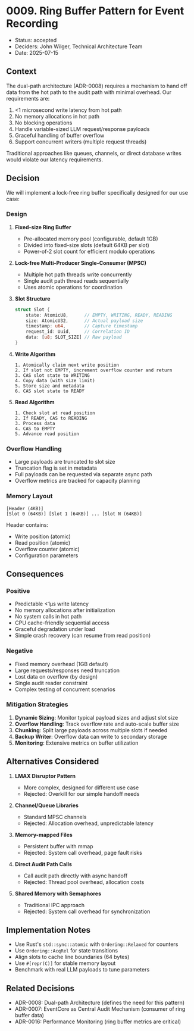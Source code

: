 # 0009. Ring Buffer Pattern for Event Recording

- Status: accepted
- Deciders: John Wilger, Technical Architecture Team
- Date: 2025-07-15

## Context

The dual-path architecture (ADR-0008) requires a mechanism to hand off data from the hot path to the audit path with minimal overhead. Our requirements are:

1. <1 microsecond write latency from hot path
2. No memory allocations in hot path
3. No blocking operations
4. Handle variable-sized LLM request/response payloads
5. Graceful handling of buffer overflow
6. Support concurrent writers (multiple request threads)

Traditional approaches like queues, channels, or direct database writes would violate our latency requirements.

## Decision

We will implement a lock-free ring buffer specifically designed for our use case:

### Design

1. **Fixed-size Ring Buffer**
   - Pre-allocated memory pool (configurable, default 1GB)
   - Divided into fixed-size slots (default 64KB per slot)
   - Power-of-2 slot count for efficient modulo operations

2. **Lock-free Multi-Producer Single-Consumer (MPSC)**
   - Multiple hot path threads write concurrently
   - Single audit path thread reads sequentially
   - Uses atomic operations for coordination

3. **Slot Structure**
   ```rust
   struct Slot {
       state: AtomicU8,      // EMPTY, WRITING, READY, READING
       size: AtomicU32,      // Actual payload size
       timestamp: u64,       // Capture timestamp
       request_id: Uuid,     // Correlation ID
       data: [u8; SLOT_SIZE] // Raw payload
   }
   ```

4. **Write Algorithm**
   ```
   1. Atomically claim next write position
   2. If slot not EMPTY, increment overflow counter and return
   3. CAS slot state to WRITING
   4. Copy data (with size limit)
   5. Store size and metadata
   6. CAS slot state to READY
   ```

5. **Read Algorithm**
   ```
   1. Check slot at read position
   2. If READY, CAS to READING
   3. Process data
   4. CAS to EMPTY
   5. Advance read position
   ```

### Overflow Handling

- Large payloads are truncated to slot size
- Truncation flag is set in metadata
- Full payloads can be requested via separate async path
- Overflow metrics are tracked for capacity planning

### Memory Layout

```
[Header (4KB)]
[Slot 0 (64KB)] [Slot 1 (64KB)] ... [Slot N (64KB)]
```

Header contains:
- Write position (atomic)
- Read position (atomic)
- Overflow counter (atomic)
- Configuration parameters

## Consequences

### Positive

- Predictable <1μs write latency
- No memory allocations after initialization
- No system calls in hot path
- CPU cache-friendly sequential access
- Graceful degradation under load
- Simple crash recovery (can resume from read position)

### Negative

- Fixed memory overhead (1GB default)
- Large requests/responses need truncation
- Lost data on overflow (by design)
- Single audit reader constraint
- Complex testing of concurrent scenarios

### Mitigation Strategies

1. **Dynamic Sizing**: Monitor typical payload sizes and adjust slot size
2. **Overflow Handling**: Track overflow rate and auto-scale buffer size
3. **Chunking**: Split large payloads across multiple slots if needed
4. **Backup Writer**: Overflow data can write to secondary storage
5. **Monitoring**: Extensive metrics on buffer utilization

## Alternatives Considered

1. **LMAX Disruptor Pattern**
   - More complex, designed for different use case
   - Rejected: Overkill for our simple handoff needs

2. **Channel/Queue Libraries**
   - Standard MPSC channels
   - Rejected: Allocation overhead, unpredictable latency

3. **Memory-mapped Files**
   - Persistent buffer with mmap
   - Rejected: System call overhead, page fault risks

4. **Direct Audit Path Calls**
   - Call audit path directly with async handoff
   - Rejected: Thread pool overhead, allocation costs

5. **Shared Memory with Semaphores**
   - Traditional IPC approach
   - Rejected: System call overhead for synchronization

## Implementation Notes

- Use Rust's `std::sync::atomic` with `Ordering::Relaxed` for counters
- Use `Ordering::AcqRel` for state transitions
- Align slots to cache line boundaries (64 bytes)
- Use `#[repr(C)]` for stable memory layout
- Benchmark with real LLM payloads to tune parameters

## Related Decisions

- ADR-0008: Dual-path Architecture (defines the need for this pattern)
- ADR-0007: EventCore as Central Audit Mechanism (consumer of ring buffer data)
- ADR-0016: Performance Monitoring (ring buffer metrics are critical)
